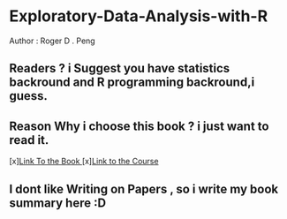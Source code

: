 # Exploratory-Data-Analysis-with-R
Author : Roger D . Peng
## Readers ? i Suggest you have statistics backround and R programming backround,i guess.
## Reason Why i choose this book ? i just want to read it.
[x][Link To the Book ](https://leanpub.com/exdata)
[x][Link to the Course](https://www.coursera.org/learn/exploratory-data-analysis)
## I dont like Writing on Papers , so i write my book summary here :D

